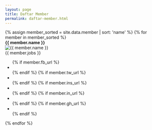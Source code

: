 ```yaml
---
layout: page
title: Daftar Member
permalink: daftar-member.html
---
```


<section class="container member">	
	<div class="row">
		{% assign member_sorted = site.data.member | sort: 'name' %}
		{% for member in member_sorted %}
			<div class="member__item">
				<div class="member__name"><b>{{ member.name }}</b></div>
				<div class="member__avatar">
					<img class="member__img" src="{{ member.image }}" alt="{{ member.name }}">
				</div>
				<div class="member__jobs">{{ member.jobs }}</div>				
				<div class="member__social">
					<ul>
					{% if member.fb_url %}
						<li class="member__social-list">							
							<a href="{{ member.fb_url }}"  
	                 target="_blank">
	                <i class="ion-social-facebook-outline"></i>
	            </a>
						</li>
				  {% endif %}
					{% if member.tw_url %}
						<li class="member__social-list">							
							<a href="{{ member.tw_url }}"  
	                 target="_blank">
	                <i class="ion-social-twitter-outline"></i>
	            </a>
						</li>
				  {% endif %}
					{% if member.ins_url %}
						<li class="member__social-list">		
							<a href="{{ member.ins_url }}"  
	                 target="_blank">
	                <i class="ion-social-instagram-outline"></i>
	            </a>
						</li>
				  {% endif %}
					{% if member.in_url %}
						<li class="member__social-list">		
							<a href="{{ member.in_url }}"  
	                 target="_blank">
	                <i class="ion-social-linkedin-outline"></i>
	            </a>
						</li>
				  {% endif %}
					{% if member.gh_url %}
						<li class="member__social-list">			
							<a href="{{ member.gh_url }}"  
	                 target="_blank">
	                <i class="ion-social-github-outline"></i>
	            </a>
						</li>
				  {% endif %}
					</ul>
				</div>
			</div>
		{% endfor %}
	</div>
</section>
<script src="{{ "/assets/js/member.js" | relative_url }}" type="text/javascript" defer></script>
